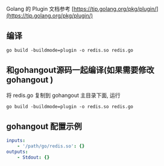Golang 的 Plugin 文档参考 [https://tip.golang.org/pkg/plugin/](https://tip.golang.org/pkg/plugin/)



## 编译

```shell
go build -buildmode=plugin -o redis.so redis.go
```

## 和gohangout源码一起编译(如果需要修改 gohangout )

将 redis.go 复制到 gohangout 主目录下面, 运行

```shell
go build -buildmode=plugin -o redis.so redis.go
```

## gohangout 配置示例

```yaml
inputs:
    - '/path/go/redis.so': {}
outputs:
    - Stdout: {}
```
